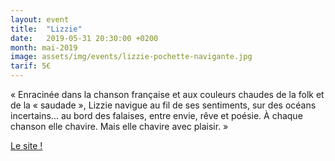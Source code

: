 ```yaml
---
layout: event
title:  "Lizzie"
date:   2019-05-31 20:30:00 +0200
month: mai-2019
image: assets/img/events/lizzie-pochette-navigante.jpg
tarif: 5€
---
```


« Enracinée dans la chanson française et aux couleurs chaudes de la folk et de la « saudade », Lizzie navigue au fil de ses sentiments, sur des océans incertains... au bord des falaises, entre envie, rêve et poésie. À chaque chanson elle chavire. Mais elle chavire avec plaisir. »

[Le site !](http://www.folk-lizzie.com)
